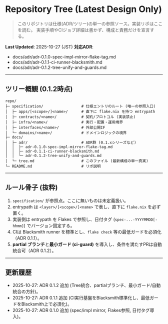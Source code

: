 # Repository Tree (Latest Design Only)

> このリポジトリは仕様(ADR/ツリー)の単一の参照ソース。実装リポはここを読む。
> 実装手順やCIジョブ詳細は書かず、構成と責務だけを宣言する。

**Last Updated**: 2025-10-27 (JST)
**対応ADR**:
- docs/adr/adr-0.1.0-spec-impl-mirror-flake-tag.md
- docs/adr/adr-0.1.1-ci-runner-blacksmith.md
- docs/adr/adr-0.1.2-tree-unify-and-guards.md

---

## ツリー概観 (0.1.2時点)

```text
repo/
├─ specification/                 # 仕様エントリのルート (唯一の参照入口)
│  ├─ apps/[<scope>/]<name>/      # 直下に flake.nix を持つ entrypath
│  ├─ contracts/<name>/           # 契約/プロトコル (実装禁止)
│  ├─ infra/<name>/               # 実行・配置・運用境界
│  ├─ interfaces/<name>/          # 外部公開IF
│  └─ domains/<name>/             # ドメインロジックの境界
├─ docs/
│  ├─ adr/                        # ADR群 (0.1.xシリーズなど)
│  │  ├─ adr-0.1.0-spec-impl-mirror-flake-tag.md
│  │  ├─ adr-0.1.1-ci-runner-blacksmith.md
│  │  └─ adr-0.1.2-tree-unify-and-guards.md
│  └─ tree.md                     # このファイル (最新構成の単一真実)
└─ README.md                      # リポ説明
```

---

## ルール骨子 (抜粋)
1. `specification/` が参照点。ここに無いものは未定義扱い。
2. entrypath は `<layer>/[<scope>/]<name>` で表し、直下に `flake.nix` を必ず置く。
3. 実装側は entrypath を Flakes で参照し、日付タグ (`spec-...-YYYYMMDD[-hhmm]`) でバージョン固定する。
4. CIは Blacksmith runner を標準とし、`flake check` 等の最低ガードを必須化（ADR 0.1.1）。
5. **partial ブランチ**と**最小ガード (ci-guard)** を導入し、条件を満たすPRは自動統合可（ADR 0.1.2）。

---

## 更新履歴
- 2025-10-27: ADR 0.1.2 追加 (Tree統合、partialブランチ、最小ガード/自動統合の方針)。
- 2025-10-27: ADR 0.1.1 追加 (CI実行基盤をBlacksmith標準化し、最低ガードをBlacksmith上で必須化)。
- 2025-10-27: ADR 0.1.0 追加 (spec/impl mirror, Flakes参照, 日付タグ導入)。
